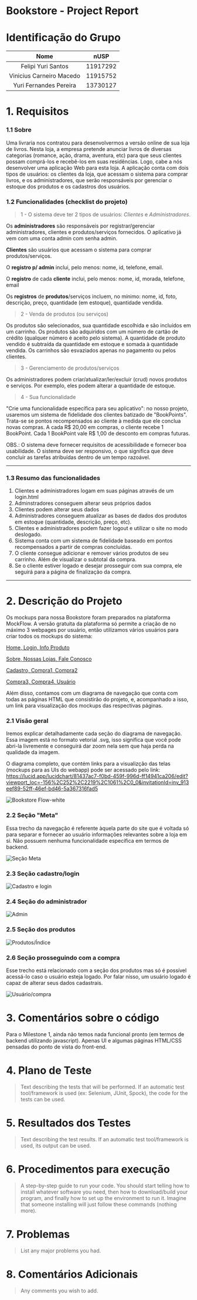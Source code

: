 # Bookstore - Project Report

# Identificação do Grupo

|        **Nome**         | **nUSP** |
|:-----------------------:|:--------:|
| Felipi Yuri Santos      | 11917292 |
| Vinicius Carneiro Macedo| 11915752 |
| Yuri Fernandes Pereira  | 13730127 |


# 1. Requisitos 

### 1.1 Sobre

Uma livraria nos contratou para desenvolvermos a versão online de sua loja de livros. Nesta loja, a empresa pretende anunciar livros de diversas categorias (romance, ação, drama, aventura, etc) para que seus clientes possam comprá-los e recebê-los em suas residências. Logo, cabe a nós desenvolver uma aplicação Web para esta loja. A aplicação conta com dois tipos de usuários: os clientes da loja, que acessam o sistema para comprar livros, e os administradores, que serão responsáveis por gerenciar o estoque dos produtos e os cadastros dos usuários.

### 1.2 Funcionalidades (checklist do projeto)


> 1 - O sistema deve ter 2 tipos de usuários: _Clientes_ e _Administradores_.

Os **administradores** são responsáveis por registrar/gerenciar administradores, clientes e produtos/serviços fornecidos. O aplicativo já vem com uma conta admin com senha admin.

**Clientes** são usuários que acessam o sistema para comprar produtos/serviços.

O **registro p/ admin** inclui, pelo menos: nome, id, telefone, email.

O **registro** de cada **cliente** inclui, pelo menos: nome, id, morada, telefone, email

Os **registros** de **produtos**/serviços incluem, no mínimo: nome, id, foto, descrição, preço, quantidade (em estoque), quantidade vendida.


> 2 - Venda de produtos (ou serviços)

Os produtos são selecionados, sua quantidade escolhida e são incluídos em um carrinho. Os produtos são adquiridos com um número de cartão de crédito (qualquer número é aceito pelo sistema). A quantidade de produto vendido é subtraída da quantidade em estoque e somada à quantidade vendida. Os carrinhos são esvaziados apenas no pagamento ou pelos clientes.

> 3 - Gerenciamento de produtos/serviços

Os administradores podem criar/atualizar/ler/excluir (crud) novos produtos e serviços. Por exemplo, eles podem alterar a quantidade de estoque.

> 4 - Sua funcionalidade

"Crie uma funcionalidade específica para seu aplicativo": no nosso projeto, usaremos um sistema de fidelidade dos clientes batizado de "BookPoints". Trata-se se pontos recompensados ao cliente à medida que ele conclua novas compras. A cada R$ 20,00 em compras, o cliente recebe 1 BookPoint. Cada 1 BookPoint vale R$ 1,00 de desconto em compras futuras.

OBS.: O sistema deve fornecer requisitos de acessibilidade e fornecer boa usabilidade. O sistema deve ser responsivo, o que significa que deve concluir as tarefas atribuídas dentro de um tempo razoável.

---------------------------------------------------------------------------------------------
### 1.3 Resumo das funcionalidades

1. Clientes e administradores logam em suas páginas através de um login.html
2. Adminstradores conseguem alterar seus próprios dados
3. Clientes podem alterar seus dados
4. Administradores conseguem atualizar as bases de dados dos produtos em estoque (quantidade, descrição, preço, etc).
5. Clientes e administradores podem fazer logout e utilizar o site no modo deslogado.
6. Sistema conta com um sistema de fidelidade baseado em pontos recompensados a partir de compras concluídas.
7. O cliente consegue adicionar e remover vários produtos de seu carrinho. Além de visualizar o subtotal da compra.
8. Se o cliente estiver logado e desejar prosseguir com sua compra, ele seguirá para a página de finalização da compra.

------------------------------------------------------------------------------------------------------------------

# 2. Descrição do Projeto

Os mockups para nossa Bookstore foram preparados na plataforma MockFlow. A versão gratuita da plataforma só permite a criação de no máximo 3 webpages por usuário, então utilizamos vários usuários para criar todos os mockups do sistema:

[Home, Login, Info Produto](https://wireframepro.mockflow.com/view/index_grupo23#/page/52b53b8fd7d541758d7ba391033f0833)

[Sobre, Nossas Lojas, Fale Conosco](https://wireframepro.mockflow.com/view/MX0CdFZXHh#/page/842f8bfc4eb341e5aef19766ff51493c)

[Cadastro, Compra1, Compra2](https://wireframepro.mockflow.com/view/MwbK7lM4fpb#/page/967fa83b35354956b209198a3febb233)

[Compra3, Compra4, Usuário](https://wireframepro.mockflow.com/view/MswpYyhJfpb#/page/ccbd5328dca0457bbbcd9a6ea0cebabf)

Além disso, contamos com um diagrama de navegação que conta com todas as páginas HTML que consistirão do projeto, e, acompanhado a isso, um link para visualização dos mockups das respectivas páginas.


### 2.1 Visão geral

Iremos explicar detalhadamente cada seção do diagrama de navegação. Essa imagem está no formato vetorial .svg, isso significa que você pode abri-la livremente e conseguirá dar zoom nela sem que haja perda na qualidade da imagem.

O diagrama completo, que contém links para a visualizção das telas (mockups para as UIs do webapp) pode ser acessado pelo link: https://lucid.app/lucidchart/81437ac7-f0bd-459f-996d-ff14941ca206/edit?viewport_loc=-156%2C252%2C2219%2C1061%2C0_0&invitationId=inv_913eef89-52ff-46ef-bd46-5a367316fad5

![Bookstore Flow-white](https://user-images.githubusercontent.com/38444497/236654522-6646019f-e090-4187-862d-fbc059fc717b.svg)


### 2.2 Seção "Meta"

Essa trecho da navegação é referente àquela parte do site que é voltada só para separar e fornecer ao usuário informações relevantes sobre a loja em si. Não possuem nenhuma funcionalidade específica em termos de backend.

![Seção Meta](https://user-images.githubusercontent.com/38444497/236654356-efcb57cf-d37a-4fec-addd-4e1b28815b89.png)

### 2.3 Seção cadastro/login

![Cadastro e login](https://user-images.githubusercontent.com/38444497/236654383-543b8683-f57f-499a-8726-23004c5bdfa0.png)

### 2.4 Seção do administrador

![Admin](https://user-images.githubusercontent.com/38444497/236654404-7392f79e-224f-4de7-8162-1af7838c0d7c.png)


### 2.5 Seção dos produtos

![Produtos/Índice](https://user-images.githubusercontent.com/38444497/236654445-5d7c4fab-4196-4b02-a864-dee49eb1a555.png)


### 2.6 Seção prosseguindo com a compra

Esse trecho está relacionado com a seção dos produtos mas só é possível acessá-lo caso o usuário esteja logado. Por falar nisso, um usuário logado é capaz de alterar seus dados cadastrais.

![Usuário/compra](https://user-images.githubusercontent.com/38444497/236654493-08341033-d35b-4d6a-b0e6-bee7a1470e35.png)



# 3. Comentários sobre o código

Para o Milestone 1, ainda não temos nada funcional pronto (em termos de backend utilizando javascript). Apenas UI e algumas páginas HTML/CSS pensadas do ponto de vista do front-end. 
  
# 4. Plano de Teste

> Text describing the tests that will be performed. If an automatic test tool/framework is used (ex: Selenium, JUnit, Spock), the code for the tests can be used.
  
# 5. Resultados dos Testes
> Text describing the test results. If an automatic test tool/framework is used, its output can be used.
  
# 6. Procedimentos para execução
> A step-by-step guide to run your code. You should start telling how to install whatever software you need, then how to download/build your program, and finally how to set up the environment to run it. Imagine that someone installing will just follow these commands (nothing more).
  
# 7. Problemas
> List any major problems you had.
  
# 8. Comentários Adicionais
> Any comments you wish to add.
